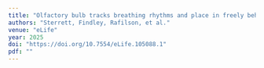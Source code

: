 ```yaml
---
title: "Olfactory bulb tracks breathing rhythms and place in freely behaving mice"
authors: "Sterrett, Findley, Rafilson, et al."
venue: "eLife"
year: 2025
doi: "https://doi.org/10.7554/eLife.105088.1"
pdf: ""
---
```

